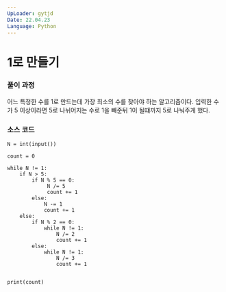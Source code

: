 ```yaml
---
UpLoader: gytjd
Date: 22.04.23
Language: Python
---
```


# 1로 만들기
  
### 풀이 과정  

어느 특정한 수를 1로 만드는데 가장 최소의 수를 찾아야 하는 알고리즘이다. 입력한 수가 5 이상이라면 5로 나뉘어지는 수로 1을 빼준뒤 1이 될떄까지 5로 나눠주게 했다.

### 소스 코드

```
N = int(input())

count = 0

while N != 1:
    if N > 5:
        if N % 5 == 0:
             N /= 5
             count += 1
        else:
            N -= 1
            count += 1
    else:
        if N % 2 == 0:
            while N != 1:
                N /= 2
                count += 1
        else:
            while N != 1:
                N /= 3
                count += 1


print(count)


```
